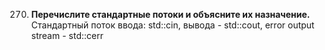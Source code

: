 270. **Перечислите стандартные потоки и объясните их назначение.**    
Стандартный поток ввода: std::cin, вывода - std::cout, error output stream - std::cerr
